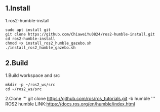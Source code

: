 ## 1.Install
1.ros2-humble-install
```
sudo apt install git
git clone https://github.com/ChiaweiYu0824/ros2-humble-install.git
cd ros2-humble-install
chmod +x install_ros2_humble_gazebo.sh
./install_ros2_humble_gazebo.sh 
```
## 2.Build
1.Build workspace and src
```
mkdir -p ~/ros2_ws/src
cd ~/ros2_ws/src
```
2.Clone
'''
git clone https://github.com/ros/ros_tutorials.git -b humble
'''
ROS2 humble LINK:https://docs.ros.org/en/humble/index.html
